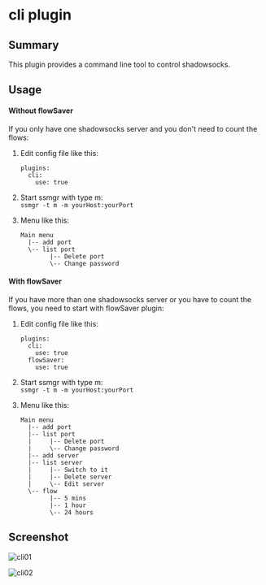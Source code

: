 # cli plugin

## Summary

This plugin provides a command line tool to control shadowsocks.

## Usage

#### Without flowSaver

If you only have one shadowsocks server and you don't need to count the flows:

1. Edit config file like this:

    ```
    plugins:
      cli:
        use: true
    ```

2. Start ssmgr with type m:  
   `ssmgr -t m -m yourHost:yourPort`

3. Menu like this:

    ```
    Main menu
      |-- add port
      \-- list port
            |-- Delete port
            \-- Change password
    ```

#### With flowSaver

If you have more than one shadowsocks server or you have to count the flows, you need to start with flowSaver plugin:

1. Edit config file like this:

    ```
    plugins:
      cli:
        use: true
      flowSaver:
        use: true
    ```

2. Start ssmgr with type m:  
   `ssmgr -t m -m yourHost:yourPort`

3. Menu like this:

    ```
    Main menu
      |-- add port
      |-- list port
      |     |-- Delete port
      |     \-- Change password
      |-- add server
      |-- list server
      |     |-- Switch to it
      |     |-- Delete server
      |     \-- Edit server
      \-- flow
            |-- 5 mins
            |-- 1 hour
            \-- 24 hours
    ```

## Screenshot

![cli01](https://github.com/shadowsocks/shadowsocks-manager/blob/master/plugins/cli/screenshot/cli01.png)

![cli02](https://github.com/shadowsocks/shadowsocks-manager/blob/master/plugins/cli/screenshot/cli02.png)
